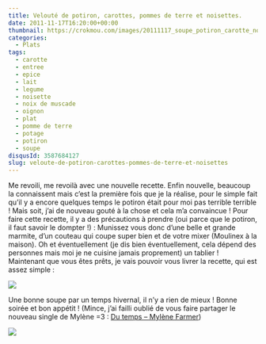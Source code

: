 ```yaml
---
title: Velouté de potiron, carottes, pommes de terre et noisettes.
date: 2011-11-17T16:20:00+00:00
thumbnail: https://crokmou.com/images/20111117_soupe_potiron_carotte_noisette_1.jpg
categories:
  - Plats
tags:
  - carotte
  - entree
  - epice
  - lait
  - legume
  - noisette
  - noix de muscade
  - oignon
  - plat
  - pomme de terre
  - potage
  - potiron
  - soupe
disqusId: 3587684127
slug: veloute-de-potiron-carottes-pommes-de-terre-et-noisettes
---
```


Me revoili, me revoilà avec une nouvelle recette. Enfin nouvelle, beaucoup la connaissent mais c’est la première fois que je la réalise, pour le simple fait qu’il y a encore quelques temps le potiron était pour moi pas terrible terrible ! Mais soit, j’ai de nouveau gouté à la chose et cela m’a convaincue ! Pour faire cette recette, il y a des précautions à prendre (oui parce que le potiron, il faut savoir le dompter !) : Munissez vous donc d’une belle et grande marmite, d’un couteau qui coupe super bien et de votre mixer (Moulinex à la maison). Oh et éventuellement (je dis bien éventuellement, cela dépend des personnes mais moi je ne cuisine jamais proprement) un tablier ! Maintenant que vous êtes prêts, je vais pouvoir vous livrer la recette, qui est assez simple :

![](http://3.bp.blogspot.com/-v8Utsqrx5h0/TsUoWkX46OI/AAAAAAAABKc/JIyWJG1wQ64/s1600/Veloute%25CC%2581+potiron.jpg)

Une bonne soupe par un temps hivernal, il n’y a rien de mieux ! Bonne soirée et bon appétit ! (Mince, j’ai failli oublié de vous faire partager le nouveau single de Mylène =3 : [Du temps – Mylène Farmer](http://youtu.be/U3bD0AzR4sc))

![](http://4.bp.blogspot.com/-2bLosyMFac4/TxhFg0sR2dI/AAAAAAAABec/Mzg1OnlXUmM/s1600/Signature+copie.jpg)